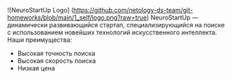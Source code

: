 ![NeuroStartUp Logo] (https://github.com/netology-ds-team/git-homeworks/blob/main/1_self/logo.png?raw=true)
NeuroStartUp — динамически развивающийся стартап, специализирующийся на поиске с использованием новейших технологий искусственного интеллекта. Наши преимущества:

- Высокая точность поиска
- Высокая скорость поиска
- Низкая цена
